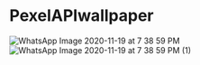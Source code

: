 # PexelAPIwallpaper
![WhatsApp Image 2020-11-19 at 7 38 59 PM](https://user-images.githubusercontent.com/73361522/99678724-255ec080-2aa1-11eb-9995-83f2a35f1781.jpeg)
![WhatsApp Image 2020-11-19 at 7 38 59 PM (1)](https://user-images.githubusercontent.com/73361522/99678889-50491480-2aa1-11eb-9512-28ea8c4d12da.jpeg)

